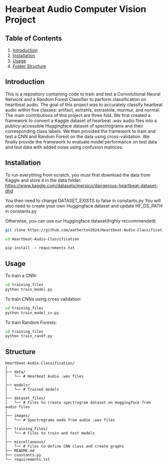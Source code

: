 # Hearbeat Audio Computer Vision Project

## Table of Contents
1. [Introduction](#introduction)
2. [Installation](#installation)
3. [Usage](#usage)
4. [Folder Structure](#Structure)

## Introduction
This is a repository containing code to train and test a Convolutional Neural Network and a Random Forest Classifier to perform classification on heartbeat audio. The goal of this project was to accurately classify hearbeat audio within five classes: artifact, extrahls, extrastole, murmur, and normal. The main contributions of this project are three fold. We first created a framework to convert a Kaggle dataset of hearbeat .wav audio files into a publicy-accessible Huggingface dataset of spectrograms and their corresponding class labels. We then provided the framework to train and test a CNN and Random Forest on the data using cross-validation. We finally provide the framework to evaluate model performance on test data and test data with added noise using confusion matrices.

## Installation
To run everything from scratch, you must first download the data from Kaggle and store it in the data folder:
https://www.kaggle.com/datasets/mersico/dangerous-heartbeat-dataset-dhd

You then need to change DATASET_EXISTS to false in constants.py
You will also need to create your own Huggingface dataset and update HF_DS_PATH in constants.py

Otherwise, you can use our Huggingface dataset(highly reccommended)
```bash
git clone https://github.com/aatherton2024/Heartbeat-Audio-Classification.git

cd Heartbeat-Audio-Classification

pip install -r requirements.txt
```

## Usage
To train a CNN:
```bash
cd training_files
python train_model.py
```

To train CNNs using cross validation:
```bash
cd training_files
python train_model_cv.py
```

To train Random Forests:
```bash
cd training_files
python train_randf.py
```

## Structure
```
Heartbeat-Audio-Classification/
│
├── data/
│   └── # Hearbeat Audio .wav files
│
├── models/
│   └── # Trained models
│
├── dataset_files/
│   └── # Files to create spectrogram dataset on Huggingface from audio files
│
├── images/
│   └── # Spectrograms made from audio .wav files
│
├── training_files/
│   └── # Files to train and test models
|
├── miscellaneous/
│   └── # Files to define CNN class and create graphs
├── README.md
├── constants.py
└── requirements.txt
```
